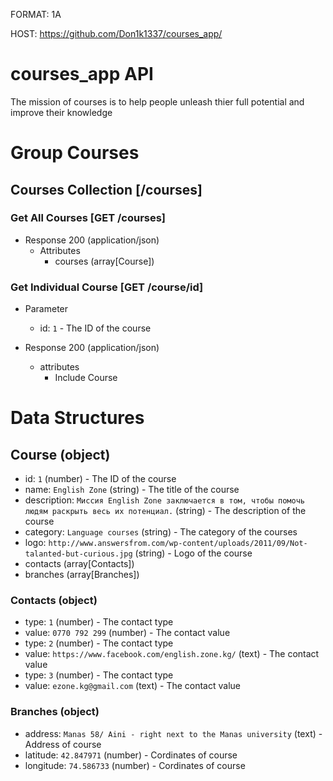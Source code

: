 FORMAT: 1A

HOST: https://github.com/Don1k1337/courses_app/

# courses_app API

The mission of courses is to help people unleash thier full potential and improve their knowledge
# Group Courses

## Courses Collection [/courses]

### Get All Courses [GET /courses]
+ Response 200 (application/json)
  + Attributes
    - courses (array[Course])
      
        
### Get Individual Course [GET /course/id]
+ Parameter
  + id: `1` - The ID of the course
  
+ Response 200 (application/json)
  + attributes
    - Include Course
    
# Data Structures

## Course (object)
- id: `1` (number) - The ID of the course
- name: `English Zone` (string) - The title of the course
- description: `Миссия English Zone заключается в том, чтобы помочь людям раскрыть весь их потенциал.` (string) - The description of the course
- category: `Language courses` (string) - The category of the courses
- logo: `http://www.answersfrom.com/wp-content/uploads/2011/09/Not-talanted-but-curious.jpg` (string) - Logo of the course
- contacts (array[Contacts]) 
- branches (array[Branches])
  
### Contacts (object)
- type: `1` (number) - The contact type
- value: `0770 792 299` (number) - The contact value
- type: `2` (number) - The contact type
- value: `https://www.facebook.com/english.zone.kg/` (text) - The contact value
- type: `3` (number) - The contact type
- value: `ezone.kg@gmail.com` (text) - The contact value

### Branches (object)
- address: `Manas 58/ Aini - right next to the Manas university` (text) - Address of course
- latitude: `42.847971` (number) - Cordinates of course
- longitude: `74.586733` (number) - Cordinates of course
